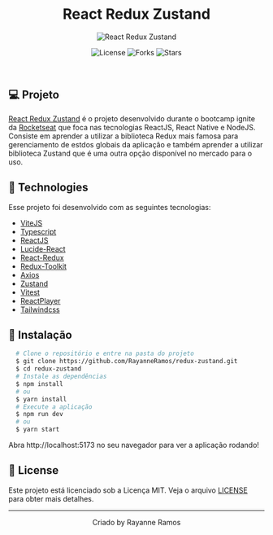 <h1 align='center'>React Redux Zustand</h1>

<p align='center'>
  <img src='https://github.com/RayanneRamos/redux-zustand/assets/43352880/f7b43a79-6df2-48cc-a32f-c009b7f11fff' alt='React Redux Zustand' />
</p>

<p  align='center'>
  <img src='https://img.shields.io/badge/license-MIT-%23835afd' alt='License' />
  <img src='https://img.shields.io/badge/forks-MIT-%23835afd' alt='Forks' />
  <img src='https://img.shields.io/badge/stars-MIT-%23835afd' alt='Stars' />
</p>

<br>

## 💻 Projeto

[React Redux Zustand](https://redux-zustand.vercel.app/) é o projeto desenvolvido durante o bootcamp ignite da [Rocketseat](https://www.rocketseat.com.br/) que foca nas tecnologias ReactJS, React Native e NodeJS. Consiste em aprender a utilizar a biblioteca Redux mais famosa para gerenciamento de estdos globais da aplicação e também aprender a utilizar biblioteca Zustand que é uma outra opção disponível no mercado para o uso.

## 🧪 Technologies

Esse projeto foi desenvolvido com as seguintes tecnologias:

- [ViteJS](https://vitejs.dev/)
- [Typescript](https://www.typescriptlang.org/)
- [ReactJS](https://react.dev/)
- [Lucide-React](https://lucide.dev/)
- [React-Redux](https://react-redux.js.org/)
- [Redux-Toolkit](https://redux-toolkit.js.org/)
- [Axios](https://axios-http.com/ptbr/docs/intro)
- [Zustand](https://github.com/pmndrs/zustand)
- [Vitest](https://vitest.dev/)
- [ReactPlayer](https://www.npmjs.com/package/react-player)
- [Tailwindcss](https://tailwindcss.com/)

## 🚀 Instalação

```bash
  # Clone o repositório e entre na pasta do projeto
  $ git clone https://github.com/RayanneRamos/redux-zustand.git
  $ cd redux-zustand
  # Instale as dependências
  $ npm install
  # ou
  $ yarn install
  # Execute a aplicação
  $ npm run dev
  # ou
  $ yarn start
```

Abra http://localhost:5173 no seu navegador para ver a aplicação rodando!

## 📝 License

Este projeto está licenciado sob a Licença MIT. Veja o arquivo [LICENSE](LICENSE) para obter mais detalhes.

---

<p align='center'>Criado by Rayanne Ramos</p>
